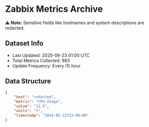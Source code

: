 # Zabbix Metrics Archive

⚠️ **Note**: Sensitive fields like hostnames and system descriptions are redacted.

## Dataset Info
- Last Updated: 2025-06-23 01:00 UTC
- Total Metrics Collected: 983
- Update Frequency: Every (1) hour

## Data Structure
```json
{
    "host": "redacted",
    "metric": "CPU Usage",
    "value": "12.5",
    "units": "%",
    "timestamp": "2024-05-21T12:00:00"
}
```
